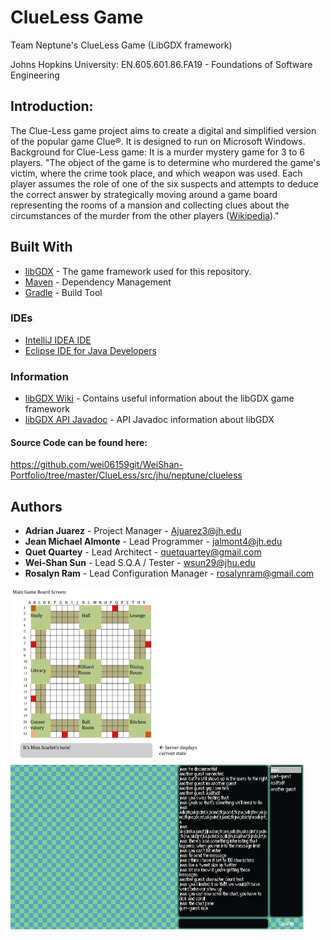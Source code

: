 # ClueLess Game 

Team Neptune's ClueLess Game (LibGDX framework)

Johns Hopkins University: EN.605.601.86.FA19 - Foundations of Software Engineering

## Introduction: 
The Clue-Less game project aims to create a digital and simplified version of the popular game Clue®. It is designed to run on Microsoft Windows.
<br>Background for Clue-Less game: It is a murder mystery game for 3 to 6 players. "The object of the game is to determine who murdered the game's victim, where the crime took place, and which weapon was used. Each player assumes the role of one of the six suspects and attempts to deduce the correct answer by strategically moving around a game board representing the rooms of a mansion and collecting clues about the circumstances of the murder from the other players ([Wikipedia](https://en.wikipedia.org/wiki/Cluedo))."

## Built With

* [libGDX](https://github.com/libgdx/libgdx) - The game framework used for this repository.
* [Maven](https://maven.apache.org/) - Dependency Management
* [Gradle](https://gradle.org/) - Build Tool

### IDEs

* [IntelliJ IDEA IDE](https://www.jetbrains.com/idea/download/#section=windows)
* [Eclipse IDE for Java Developers](https://www.eclipse.org/downloads/packages/) 

### Information

* [libGDX Wiki](https://github.com/libgdx/libgdx/wiki) - Contains useful information about the libGDX game framework
* [libGDX API Javadoc](https://libgdx.badlogicgames.com/ci/nightlies/docs/api/) - API Javadoc information about libGDX  

#### Source Code can be found here: 
https://github.com/wei06159git/WeiShan-Portfolio/tree/master/ClueLess/src/jhu/neptune/clueless

## Authors

* **Adrian Juarez**        - Project Manager            - [Ajuarez3@jh.edu](Ajuarez3@jh.edu)
* **Jean Michael Almonte** - Lead Programmer            - [jalmont4@jh.edu](jalmont4@jh.edu)
* **Quet Quartey**         - Lead Architect             - [quetquartey@gmail.com](quetquartey@gmail.com)
* **Wei-Shan Sun**         - Lead S.Q.A / Tester        - [wsun29@jhu.edu](wsun29@jhu.edu)
* **Rosalyn Ram**          - Lead Configuration Manager - [rosalynram@gmail.com](rosalynram@gmail.com)

<img src="Main Screen Draft.png" width="305" height="280">
<img src="https://github.com/wei06159git/WeiShan-Portfolio/blob/master/Main%20Screen.png" width="470" height="265">
